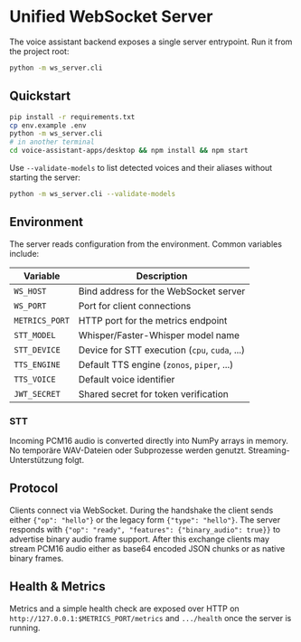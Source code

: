 # Unified WebSocket Server

The voice assistant backend exposes a single server entrypoint.  Run it
from the project root:

```bash
python -m ws_server.cli
```

## Quickstart

```bash
pip install -r requirements.txt
cp env.example .env
python -m ws_server.cli
# in another terminal
cd voice-assistant-apps/desktop && npm install && npm start
```

Use `--validate-models` to list detected voices and their aliases without
starting the server:

```bash
python -m ws_server.cli --validate-models
```

## Environment

The server reads configuration from the environment.  Common variables
include:

| Variable | Description |
| --- | --- |
| `WS_HOST` | Bind address for the WebSocket server |
| `WS_PORT` | Port for client connections |
| `METRICS_PORT` | HTTP port for the metrics endpoint |
| `STT_MODEL` | Whisper/Faster-Whisper model name |
| `STT_DEVICE` | Device for STT execution (`cpu`, `cuda`, ...) |
| `TTS_ENGINE` | Default TTS engine (`zonos`, `piper`, ...) |
| `TTS_VOICE` | Default voice identifier |
| `JWT_SECRET` | Shared secret for token verification |

### STT

Incoming PCM16 audio is converted directly into NumPy arrays in memory.
No temporäre WAV-Dateien oder Subprozesse werden genutzt.
Streaming-Unterstützung folgt.

## Protocol

Clients connect via WebSocket.  During the handshake the client sends either
`{"op": "hello"}` or the legacy form `{"type": "hello"}`.  The server
responds with `{"op": "ready", "features": {"binary_audio": true}}` to
advertise binary audio frame support.  After this exchange clients may stream
PCM16 audio either as base64 encoded JSON chunks or as native binary frames.

## Health & Metrics

Metrics and a simple health check are exposed over HTTP on
`http://127.0.0.1:$METRICS_PORT/metrics` and `.../health` once the server
is running.

